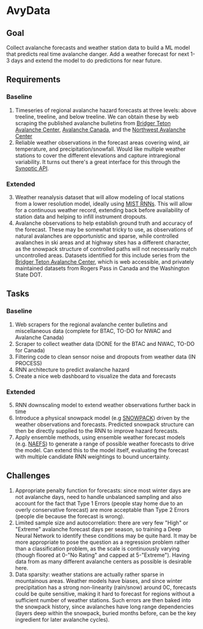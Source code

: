 # AvyData

## Goal

Collect avalanche forecasts and weather station data to build a ML model that
predicts real time avalanche danger.  Add a weather forecast for next 1-3
days and extend the model to do predictions for near future.

## Requirements

### Baseline
1. Timeseries of regional avalanche hazard forecasts at three levels: above treeline, treeline, and below treeline. We can obtain these by web scraping the published avalanche bulletins from [Bridger Teton Avalanche Center](http://jhavalanche.org/advisories.php), [Avalanche Canada](https://www.avalanche.ca/forecasts/archives), and the [Northwest Avalanche Center](http://www.nwac.us/)
2. Reliable weather observations in the forecast areas covering wind, air temperature, and precipitation/snowfall. Would like multiple weather stations to cover the different elevations and capture intraregional variability. It turns out there's a great interface for this through the [Synoptic API](https://synopticlabs.org/api/guides/?getstarted).

### Extended
3. Weather reanalysis dataset that will allow modeling of local stations from a lower resolution model, ideally using [MIST RNNs](https://arxiv.org/abs/1702.07805). This will allow for a continuous weather record, extending back before availability of station data and helping to infill instrument dropouts.
4. Avalanche observations to help establish ground truth and accuracy of the forecast. These may be somewhat tricky to use, as observations of natural avalanches are opportunistic and sparse, while controlled avalanches in ski areas and at highway sites has a different character, as the snowpack structure of controlled paths will not necessarily match uncontrolled areas. Datasets identified for this include series from the [Bridger Teton Avalanche Center](http://jhavalanche.org/eventmap/index.php), which is web accessible, and privately maintained datasets from Rogers Pass in Canada and the Washington State DOT.

## Tasks

### Baseline
1. Web scrapers for the regional avalanche center bulletins and miscellaneous data (complete for BTAC, TO-DO for NWAC and Avalanche Canada)
2. Scraper to collect weather data (DONE for the BTAC and NWAC, TO-DO for Canada)
3. Filtering code to clean sensor noise and dropouts from weather data (IN PROCESS)
4. RNN architecture to predict avalanche hazard
5. Create a nice web dashboard to visualize the data and forecasts

### Extended
5. RNN downscaling model to extend weather observations further back in time
6. Introduce a physical snowpack model (e.g [SNOWPACK](http://www.slf.ch/ueber/organisation/schnee_permafrost/projekte/snowpack/index_EN)) driven by the weather observations and forecasts. Predicted snowpack structure can then be directly supplied to the RNN to improve hazard forecasts.
7. Apply ensemble methods, using ensemble weather forecast models (e.g. [NAEFS](https://weather.gc.ca/ensemble/naefs/index_e.html)) to generate a range of possible weather forecasts to drive the model. Can extend this to the model itself, evaluating the forecast with multiple candidate RNN weightings to bound uncertainty.

## Challenges
1. Appropriate penalty function for forecasts: since most winter days are not avalanche days, need to handle unbalanced sampling and also account for the fact that Type 1 Errors (people stay home due to an overly conservative forecast) are more acceptable than Type 2 Errors (people die because the forecast is wrong).
2. Limited sample size and autocorrelation: there are very few "High" or "Extreme" avalanche forecast days per season, so training a Deep Neural Network to identify these conditions may be quite hard. It may be more appropriate to pose the question as a regression problem rather than a classification problem, as the scale is continuously varying (though floored at 0-"No Rating" and capped at 5-"Extreme"). Having data from as many different avalanche centers as possible is desirable here.
3. Data sparsity: weather stations are actually rather sparse in mountainous areas. Weather models have biases, and since winter precipitation has a strong non-linearity (rain/snow) around 0C, forecasts could be quite sensitive, making it hard to forecast for regions without a sufficient number of weather stations. Such errors are then baked into the snowpack history, since avalanches have long range dependencies (layers deep within the snowpack, buried months before, can be the key ingredient for later avalanche cycles).